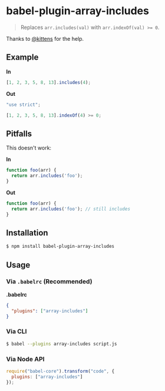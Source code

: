 # babel-plugin-array-includes

> Replaces `arr.includes(val)` with `arr.indexOf(val) >= 0`.

Thanks to [@kittens](https://github.com/kittens) for the help.

## Example

**In**

```javascript
[1, 2, 3, 5, 8, 13].includes(4);
```

**Out**

```javascript
"use strict";

[1, 2, 3, 5, 8, 13].indexOf(4) >= 0;
```

## Pitfalls

This doesn't work:

**In**

```js
function foo(arr) {
  return arr.includes('foo');
}
```

**Out**

```js
function foo(arr) {
  return arr.includes('foo'); // still includes
}
```

## Installation

```sh
$ npm install babel-plugin-array-includes
```

## Usage

### Via `.babelrc` (Recommended)

**.babelrc**

```json
{
  "plugins": ["array-includes"]
}
```

### Via CLI

```sh
$ babel --plugins array-includes script.js
```

### Via Node API

```javascript
require("babel-core").transform("code", {
  plugins: ["array-includes"]
});
```
